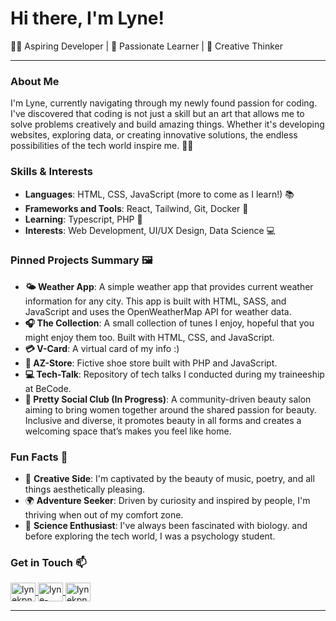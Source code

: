 

# Hi there, I'm Lyne! 

👩‍💻 Aspiring Developer | 🌟 Passionate Learner | 🎨 Creative Thinker

---

### About Me

I'm Lyne, currently navigating through my newly found passion for coding. I've discovered that coding is not just a skill but an art that allows me to solve problems creatively and build amazing things. Whether it's developing websites, exploring data, or creating innovative solutions, the endless possibilities of the tech world inspire me. 🚀✨

### Skills & Interests

- **Languages**: HTML, CSS, JavaScript (more to come as I learn!) 📚
- **Frameworks and Tools**: React, Tailwind, Git, Docker 🔧
- **Learning**: Typescript, PHP 🌱
- **Interests**: Web Development, UI/UX Design, Data Science 💻

### Pinned Projects Summary 🖼️

- **🌤️ Weather App**: A simple weather app that provides current weather information for any city. This app is built with HTML, SASS, and JavaScript and uses the OpenWeatherMap API for weather data.
- **🎧 The Collection**: A small collection of tunes I enjoy, hopeful that you might enjoy them too. Built with HTML, CSS, and JavaScript.
- **💳 V-Card**: A virtual card of my info :)
- **👟 AZ-Store**: Fictive shoe store built with PHP and JavaScript.
- **💻 Tech-Talk**: Repository of tech talks I conducted during my traineeship at BeCode.
-  **💅 Pretty Social Club (In Progress)**: A community-driven beauty salon aiming to bring women together around the shared passion for beauty. Inclusive and diverse, it promotes beauty in all forms and creates a welcoming space that’s makes you feel like home.

### Fun Facts 🎉

- 🎨 **Creative Side**: I'm captivated by the beauty of music, poetry, and all things aesthetically pleasing. 
- 🌍 **Adventure Seeker**: Driven by curiosity and inspired by people, I'm thriving when out of my comfort zone.
- 🧠 **Science Enthusiast**: I've always been fascinated with biology. and before exploring the tech world, I was a psychology student. 

### Get in Touch 📫

<p align="left">
  <a href="https://codepen.io/lynekpng" target="blank">
    <img align="center" src="https://raw.githubusercontent.com/rahuldkjain/github-profile-readme-generator/master/src/images/icons/Social/codepen.svg" alt="lynekpng" height="30" width="40" />
  </a>
  <a href="https://linkedin.com/in/lyne-kapongo-tshilumbwa" target="blank">
    <img align="center" src="https://raw.githubusercontent.com/rahuldkjain/github-profile-readme-generator/master/src/images/icons/Social/linked-in-alt.svg" alt="lyne-kapongo-tshilumbwa" height="30" width="40" />
  </a>
  <a href="https://leetcode.com/u/lynekpng/" target="blank">
    <img align="center" src="https://raw.githubusercontent.com/rahuldkjain/github-profile-readme-generator/master/src/images/icons/Social/leet-code.svg" alt="lynekpng" height="30" width="40" />
  </a>
</p>

---


